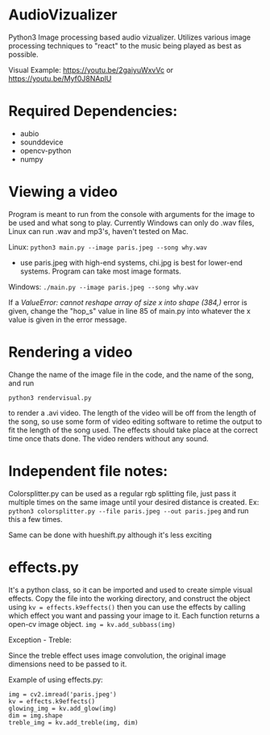 # AudioVizualizer
Python3 Image processing based audio vizualizer. Utilizes various image processing techniques to "react" to the music being played as best as possible. 

Visual Example: https://youtu.be/2gaiyuWxvVc or https://youtu.be/Myf0J8NAplU

# Required Dependencies:
- aubio
- sounddevice
- opencv-python
- numpy

# Viewing a video
Program is meant to run from the console with arguments for the image to be used and what song to play.
Currently Windows can only do .wav files, Linux can run .wav and mp3's, haven't tested on Mac.

Linux:
`python3 main.py --image paris.jpeg --song why.wav`
- use paris.jpeg with high-end systems, chi.jpg is best for lower-end systems. Program can take most image formats.

Windows:
`./main.py --image paris.jpeg --song why.wav`

If a *ValueError: cannot reshape array of size x into shape (384,)* error is given, change the "hop_s" value in line 85 of main.py into whatever the x value is given in the error message.

# Rendering a video
Change the name of the image file in the code, and the name of the song, and run 

`python3 rendervisual.py`

to render a .avi video. The length of the video will be off from the length of the song, so use some form of video editing software to retime the output to fit the length of the song used. The effects should take place at the correct time once thats done. The video renders without any sound.

# Independent file notes:
Colorsplitter.py can be used as a regular rgb splitting file, just pass it multiple times on the same image until your desired distance is created.
Ex: `python3 colorsplitter.py --file paris.jpeg --out paris.jpeg` and run this a few times. 

Same can be done with hueshift.py although it's less exciting

# effects.py

It's a python class, so it can be imported and used to create simple visual effects.
Copy the file into the working directory, and construct the object using `kv = effects.k9effects()` then you can use the effects by calling which effect you want and passing your image to it. Each function returns a open-cv image object. `img = kv.add_subbass(img)`


Exception - Treble:

Since the treble effect uses image convolution, the original image dimensions need to be passed to it.

Example of using effects.py:

```import effects
img = cv2.imread('paris.jpeg')
kv = effects.k9effects()
glowing_img = kv.add_glow(img)
dim = img.shape
treble_img = kv.add_treble(img, dim)
```
